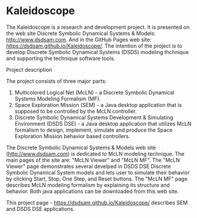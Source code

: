 # Kaleidoscope

The Kaleidoscope is a research and development project.
It is presented on the web site Discrete Symbolic Dynamical Systems & Models:  http://www.dsdsam.com.
And in the GitHub Pages web site:  https://dsdsam.github.io/Kaleidoscope/.
The intention of the project is to develop Discrete Symbolic Dynamical Systems (DSDS) modeling thchnique and supporting the technique software tools.

Project description

The project consists of three major parts: 
1) Multicolored Logical Net (McLN) - a Discrete Symbolic Dynamical Systems Modeling Formalism (MF).
2) Space Exploration Mission (SEM)  - a Java desktop application that is supposed to be controlled by
the McLN controller. 
3) Discrete Symbolic Dynamical Systems Development & Simulating Environment (DSDS DSE) -
a Java desktop application that utilizes McLN formalism to design, implement, simulate and produce the Space Exploration Mission
behavior based controllers.

The Discrete Symbolic Dynamical Systems & Models web site (http://www.dsdsam.com) is dedicated to McLN modeling technique.
The main pages of the site are: "McLN Viewer" and "McLN MF".
The "McLN Viewer" page demonstrates several develped in DSDS DSE Discrete Symbolic Dynamical System models
and lets user to simulate their behavior by clicking  Start, Stop, One Step, and Reset buttons.
The "McLN MF" page describes McLN modeling formalism by explaining its structure and behavior.
Both java applications can be downloaded from this web site.

This project page - https://dsdsam.github.io/Kaleidoscope/ describes SEM and DSDS DSE applications.

